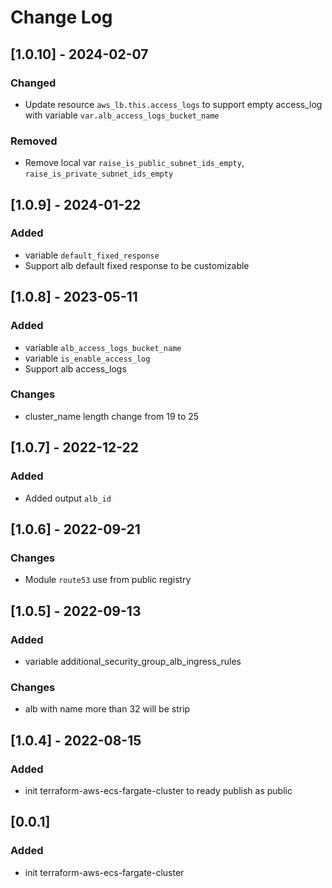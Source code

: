 # Change Log

## [1.0.10] - 2024-02-07

### Changed

- Update resource `aws_lb.this.access_logs` to support empty access_log with variable `var.alb_access_logs_bucket_name`

### Removed

- Remove local var `raise_is_public_subnet_ids_empty`, `raise_is_private_subnet_ids_empty`

## [1.0.9] - 2024-01-22

### Added

- variable `default_fixed_response`
- Support alb default fixed response to be customizable

## [1.0.8] - 2023-05-11

### Added

- variable `alb_access_logs_bucket_name`
- variable `is_enable_access_log`
- Support alb access_logs

### Changes
- cluster_name length change from 19 to 25

## [1.0.7] - 2022-12-22

### Added

- Added output `alb_id`

## [1.0.6] - 2022-09-21

### Changes

- Module `route53` use from public registry 

## [1.0.5] - 2022-09-13

### Added

- variable additional_security_group_alb_ingress_rules

### Changes

- alb with name more than 32 will be strip

## [1.0.4] - 2022-08-15

### Added

- init terraform-aws-ecs-fargate-cluster to ready publish as public

## [0.0.1]

### Added

- init terraform-aws-ecs-fargate-cluster
